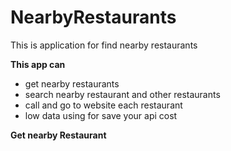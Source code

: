 # NearbyRestaurants
This is application for find nearby restaurants

**This app can**
- get nearby restaurants
- search nearby restaurant and other restaurants
- call and go to website each restaurant
- low data using for save your api cost

**Get nearby Restaurant**

